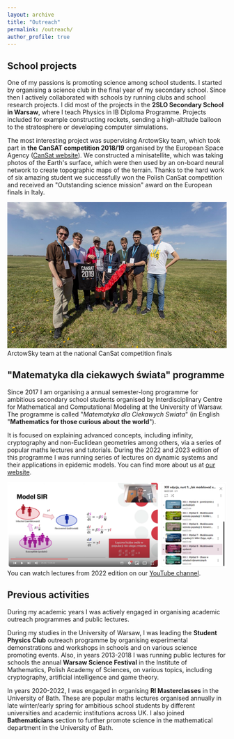 ```yaml
---
layout: archive
title: "Outreach"
permalink: /outreach/
author_profile: true
---
```


School projects
---

One of my passions is promoting science among school students. I started by organising a science club in the final year of my secondary school. Since then I actively collaborated with schools by running clubs and school research projects. I did most of the projects in the **2SLO Secondary School in Warsaw**, where I teach Physics in IB Diploma Programme. Projects included for example constructing rockets, sending a high-altitude balloon to the stratosphere or developing computer simulations.

The most interesting project was supervising ArctowSky team, which took part in **the CanSAT competition 2018/19** organised by the European Space Agency (<a href="https://www.esa.int/Education/CanSat">CanSat website</a>). We constructed a minisatellite, which was taking photos of the Earth's surface, which were then used by an on-board neural network to create topographic maps of the terrain. Thanks to the hard work of six amazing student we successfully won the Polish CanSat competition and received an "Outstanding science mission" award on the European finals in Italy.

![](images/CanSat.jpg)
ArctowSky team at the national CanSat competition finals

"Matematyka dla ciekawych świata" programme
---

Since 2017 I am organising a annual semester-long programme for ambitious secondary school students organised by Interdisciplinary Centre for Mathematical and Computational Modeling at the University of Warsaw. The programme is called "*Matematyka dla Ciekawych Swiata*" (in English "**Mathematics for those curious about the world**").

It is focused on explaining advanced concepts, including infinity, cryptography and non-Euclidean geometries among others, via a series of popular maths lectures and tutorials. During the 2022 and 2023 edition of this programme I was running series of lectures on dynamic systems and their applications in epidemic models. You can find more about us at <a href="https://ciekawi.icm.edu.pl/">our website</a>.

![](images/MdCS.png)
You can watch lectures from 2022 edition on our <a href="https://youtu.be/4q8OvomjOf8">YouTube channel</a>.

Previous activities
---

During my academic years I was actively engaged in organising academic outreach programmes and public lectures. 

During my studies in the University of Warsaw, I was leading the **Student Physics Club** outreach programme by organising experimental demonstrations and workshops in schools and on various science promoting events. Also, in years 2013-2018 I was running public lectures for schools the annual **Warsaw Science Festival** in the Institute of Mathematics, Polish Academy of Sciences, on various topics, including cryptography, artificial intelligence and game theory.

In years 2020-2022, I was engaged in organising **RI Masterclasses** in the University of Bath. These are popular maths lectures organised annually in late winter/early spring for ambitious school students by different universities and academic institutions across UK. I also joined **Bathematicians** section to further promote science in the mathematical department in the University of Bath. 
